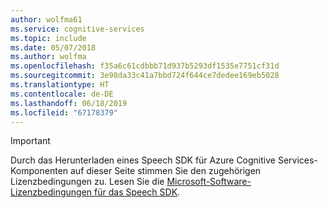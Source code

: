 ```yaml
---
author: wolfma61
ms.service: cognitive-services
ms.topic: include
ms.date: 05/07/2018
ms.author: wolfma
ms.openlocfilehash: f35a6c61cdbbb71d937b5293df1535e7751cf31d
ms.sourcegitcommit: 3e98da33c41a7bbd724f644ce7dedee169eb5028
ms.translationtype: HT
ms.contentlocale: de-DE
ms.lasthandoff: 06/18/2019
ms.locfileid: "67178379"
---
```

> [!IMPORTANT]
> Durch das Herunterladen eines Speech SDK für Azure Cognitive Services-Komponenten auf dieser Seite stimmen Sie den zugehörigen Lizenzbedingungen zu. Lesen Sie die [Microsoft-Software-Lizenzbedingungen für das Speech SDK](https://aka.ms/csspeech/license201809).
